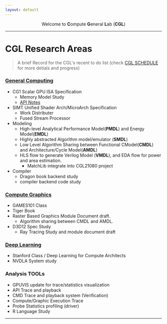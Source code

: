 ```yaml
---
layout: default
---
```


<center>Welcome to <b>C</b>ompute <b>G</b>eneral <b>L</b>ab (<b>CGL</b>)</center>

----

# CGL Research Areas

> A brief Record for the CGL's recent to do list (check [CGL SCHEDULE](./doc/arch/CGL_SCHEDULE.xlsx) for more detials and progress)

### [General Computing](./docs/arch/compute/computeIndex.html)
- CG1 Scalar GPU ISA Specification
  - Memory Model Study
  - [API Notes](./docs/arch/apiIndex.html)
- SIMT Unified Shader Arch/MicroArch Specification
  - Work Distributer
  - Fused Stream Processor
- Modeling
  - High-level Analytical Performance Model(**PMDL**) and Energy Model(**EMDL**)
  - Highly abstracted Algorithm model/emulator (**SMDL**)
  - Low Level Algorithm Sharing between Functional CModel(**CMDL**) and Architecture/Cycle Model(**AMDL**)
  - HLS flow to generate Verilog Model (**VMDL**), and EDA flow for power and area estimation.
    - MatchLib integrate into CGL21080 project
- Compiler
  - Dragon book backend study
  - compiler backend code study

### [Compute Graphics](./docs/arch/graphics/graphicsIndex.html)

- GAMES101 Class
- Tiger Book
- Raster Based Graphics Module Document draft.
  - Algorithm sharing between CMDL and AMDL.
- D3D12 Spec Study
  - Ray Tracing Study and module document draft 


### [Deep Learning](./docs/arch/deepLearning/deepLearningIndex.html)

- Stanford Class / Deep Learning for Compute Architects
- NVDLA System study


### Analysis TOOLs

- GPUVIS update for trace/statistics visualization
- API Trace and playback
- CMD Trace and playback system (Verification)
- Compute/Graphic Execution Trace
- Probe Statistics profiling (driver)
- R Language Study

---
